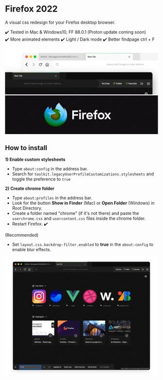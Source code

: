 # Firefox 2022
A visual css redesign for your Firefox desktop browser.

✔️ Tested in Mac & Windows10, FF 88.0.1 (Proton update coming soon)\
✔️ More animated elements ✔️ Light / Dark mode ✔️ Better findpage ctrl + F

![Screenshot](preview.png)
![Alt Text](logo.gif)

## How to install

**1) Enable custom stylesheets**

- Type `about:config` in the address bar.
- Search for `toolkit.legacyUserProfileCustomizations.stylesheets` and toggle the preference to `true`  
  
**2) Create chrome folder**

- Type `about:profiles` in the address bar.
- Look for the button **Show in Finder** (Mac) or **Open Folder** (Windows) in Root Directory.
- Create a folder named "chrome" (if it's not there) and paste the `userchrome.css` and `usercontent.css` files inside the chrome folder.
- Restart Firefox. ✔️

(Recommended)
- Set `layout.css.backdrop-filter.enabled` to **true** in the `about:config` to enable blur effects.

![Screenshot](screenshot.png)
